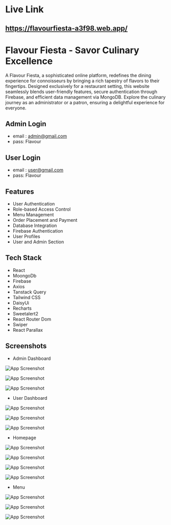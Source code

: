 # Live Link
## https://flavourfiesta-a3f98.web.app/

# Flavour Fiesta - Savor Culinary Excellence

A Flavour Fiesta, a sophisticated online platform, redefines the dining experience for connoisseurs by bringing a rich tapestry of flavors to their fingertips. Designed exclusively for a restaurant setting, this website seamlessly blends user-friendly features, secure authentication through Firebase, and efficient data management via MongoDB. Explore the culinary journey as an administrator or a patron, ensuring a delightful experience for everyone.

## Admin Login 

- email : admin@gmail.com
- pass: Flavour

## User Login 
- email : user@gmail.com
- pass: Flavour
## Features

- User Authentication
- Role-based Access Control
- Menu Management
- Order Placement and Payment
- Database Integration
- Firebase Authentication
- User Profiles
- User and Admin Section


## Tech Stack

- React
- MoongoDb
- Firebase
- Axios
- Tanstack Query
- Tailwind CSS
- DaisyUi
- Recharts
- Sweetalert2
- React Router Dom
- Swiper
- React Parallax



## Screenshots
- Admin Dashboard

![App Screenshot](https://i.ibb.co/TMSYWbS/admin-dashboard.png)

![App Screenshot](https://i.ibb.co/DKNvdNs/admin-manage-item.png)

![App Screenshot](https://i.ibb.co/G3Fvvss/all-users.png)


- User Dashboard

![App Screenshot](https://i.ibb.co/5cP6j5h/user-dash.png)

![App Screenshot](https://i.ibb.co/M9hn0nD/user-payment.png)

![App Screenshot](https://i.ibb.co/x5DWD9y/user-pay-his.png)

- Homepage

![App Screenshot](https://i.ibb.co/th3Jqkv/1.png)

![App Screenshot](https://i.ibb.co/8j9XJpM/2.png)

![App Screenshot](https://i.ibb.co/HN6drY2/3.png)

![App Screenshot](https://i.ibb.co/jwLntRB/4.png)

- Menu

![App Screenshot](https://i.ibb.co/3CHPR8R/5-salad.png)

![App Screenshot](https://i.ibb.co/xztPKSz/6-pizza.png)

![App Screenshot](https://i.ibb.co/1RWVpmd/7-drinks.png)

